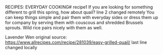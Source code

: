 RECIPES: EVERYDAY COOKING# recipe1
If you are looking for something different to grill this spring, how about quail? line 2 changed remotely
You can keep things simple and pair them with everyday sides or dress them up for company by serving them with couscous and shredded Brussels sprouts. Wild rice pairs nicely with them as well.

Lavender Wen
original source: https://www.allrecipes.com/recipe/281039/easy-grilled-quail/
last line changed locally